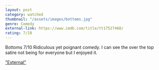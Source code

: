 ```yaml
---
layout: post
category: watched
thumbnail: "/assets/images/bottoms.jpg"
genre: Comedy
external-link: https://www.imdb.com/title/tt17527468/
rating: 7/10
---
```

Bottoms
7/10
Ridiculous yet poignant comedy. I can see the over the top satire not being for everyone but I enjoyed it. 

["External"](https://www.imdb.com/title/tt17527468/)